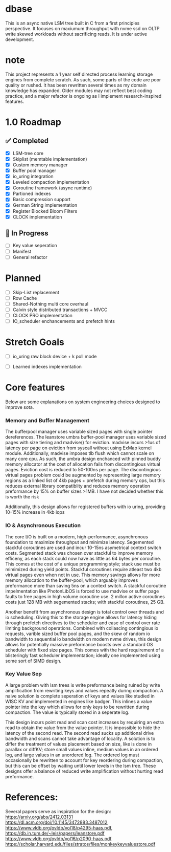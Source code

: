 # dbase
This is an async native LSM tree built in C from a first principles perspective. It focuses on maxiumum throughput with nvme ssd on OLTP write skewed workloads without sacrificing reads. It is under active development.

# note
This project represents a 1 year self directed process learning storage engines from complete scratch. As such, some parts of the code are poor quality or rushed. It has been rewritten several times as my domain knowledge has expanded. Older modules may not reflect best coding practice, and a major refactor is ongoing as I implement research-inspired features.

# 1.0 Roadmap

## ✅ Completed
- [x] LSM-tree core
- [x] Skiplist (memtable implementation)
- [x] Custom memory manager
- [x] Buffer pool manager
- [x] io_uring integration
- [x] Leveled compaction implementation
- [x] Coroutine framework (async runtime)
- [x] Partioned indexes
- [x] Basic compression support
- [x] German String implementation
- [x] Register Blocked Bloom Filters
- [x] CLOCK implementation

## 🚧 In Progress
- [ ] Key value seperation
- [ ] Manifest
- [ ] General refactor
# Planned 
- [ ] Skip-List replacement
- [ ] Row Cache
- [ ] Shared-Nothing multi core overhaul
- [ ] Calvin style distributed transactions + MVCC
- [ ] CLOCK PRO implementation
- [ ] IO_scheduler enchancements and prefetch hints
# Stretch Goals
- [ ] io_uring raw block device + k poll mode
- [ ] Learned indexes implementation


# Core features
Below are some explanations on system engineering choices designed to improve sota. 
### Memory and Buffer Management
The bufferpool manager uses variable sized pages with single pointer dereferences. The leanstore umbra buffer-pool manager uses variable sized pages with size tiering and madvise() for eviction. madvise incurs >1us of latency per page on eviction from syscall without using ExMap kernel module. Additionally, madvise imposes tlb flush which cannot scale on many core cpu. As such, the umbra design enchanced with pinned buddy memory allocator at the cost of allocation fails from discontingious virtual pages. Eviction cost is reduced to 50-100ns per page. The discontingious virtual pages problem could be augmented by representing large memory regions as a linked list of 4kb pages + prefetch during memory ops, but this reduces external library compatiblity and reduces memory operation preformance by 15% on buffer sizes >1MB. I have not decided whether this is worth the risk


Additionally, this design allows for registered buffers with io uring, providing 10-15% increase in 4kb iops 

### IO & Asynchronous Execution
The core I/O is built on a modern, high-performance, asynchronous foundation to maximize throughput and minimize latency. Segemented stackful coroutines are used and incur 10-15ns asymetrical context switch costs. Segmented stack was chosen over stackful to improve memory efficeny, as each stack could now have as little as 64 bytes per coroutine. This comes at the cost of a unique programming style; stack use must be mimimized during yield points. Stackful coroutines require atleast two 4kb virtual pages even when not in use. This memory savings allows for more memory allocation to the buffer-pool, which arguably improves preformance more than saving 5ns on a context switch. A stackful coroutine impelmentation like PhotonLibOS is forced to use madvise or suffer page faults to free pages in high volume coroutine use. 2 millon active coroutines costs just 128 MB with segemented stacks; with stackful coroutines, 25 GB.


Another benefit from asynchronous design is total control over threads and io scheduling. Giving this to the storage engine allows for latency hiding through prefetch directives to the scheduler and ease of control over rate limiting background operations. Combined with collascing contingious io requests, varible sized buffer pool pages, and the skew of random io bandwidth to sequential io bandwidth on modern nvme drives, this design allows for potentially massive preformance boosts over a standard OS scheduler with fixed size pages. This comes with the hard requirement of a blisteringly fast scheduler implementation; ideally one implemented using some sort of SIMD design.


### Key Value Sep
A large problem with lsm trees is write preformance being ruined by write amplification from rewriting keys and values repeatly during compaction. A naive solution is complete seperation of keys and values like studied in WISC KV and implemented in engines like badger. This inlines a value pointer into the key which allows for only keys to be rewritten during compaction. The value is typically stored in a seperate log.

This design incurs point read and scan cost increases by requiring an extra read to obtain the value from the value pointer. It is impossible to hide the latency of the second read. The second read sucks up additional drive bandwidth and scans cannot take advantage of locality. A solution is to differ the treatment of values placement based on size, like is done in parallax or diffKV; store small values inline, medium values in an ordered log, and large values in an unordered log. The ordered log must occasionally be rewritten to account for key reordering during compaction, but this can be offset by waiting until lower levels in the lsm tree. 
These designs offer a balance of reduced write amplification without hurting read preformance. 


# References: 
Several papers serve as inspiration for the design:  https://arxiv.org/abs/2412.03131 https://dl.acm.org/doi/10.1145/3472883.3487012, https://www.vldb.org/pvldb/vol18/p4295-haas.pdf, https://db.in.tum.de/~leis/papers/leanstore.pdf https://www.vldb.org/pvldb/vol16/p2090-haas.pdf https://scholar.harvard.edu/files/stratos/files/monkeykeyvaluestore.pdf
